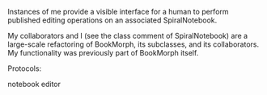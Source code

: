 Instances of me provide a visible interface for a human to perform published editing operations on an associated SpiralNotebook.

My collaborators and I (see the class comment of SpiralNotebook) are a large-scale refactoring of BookMorph, its subclasses, and its collaborators.  My functionality was previously part of BookMorph itself.

Protocols:

notebook editor